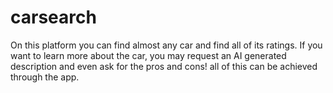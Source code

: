 # carsearch
On this platform you can find almost any car and find all of its ratings. If you want to learn more about the car, you may request an AI generated description and even ask for the pros and cons! all of this can be achieved through the app.
